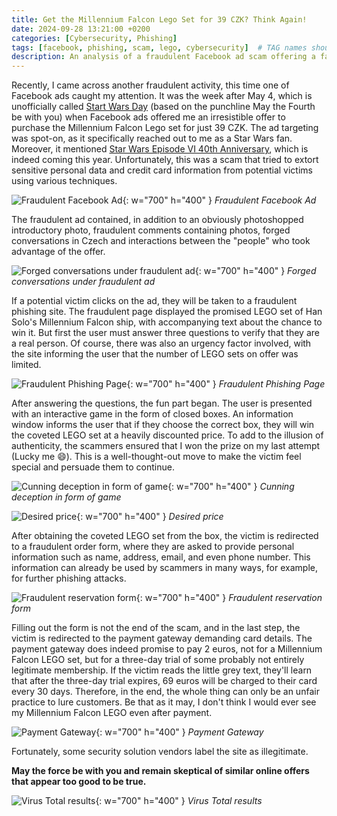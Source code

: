 ```yaml
---
title: Get the Millennium Falcon Lego Set for 39 CZK? Think Again!
date: 2024-09-28 13:21:00 +0200
categories: [Cybersecurity, Phishing]
tags: [facebook, phishing, scam, lego, cybersecurity]  # TAG names should always be lowercase
description: An analysis of a fraudulent Facebook ad scam offering a fake Millennium Falcon Lego set for 39 CZK to extort sensitive personal data.
---
```



Recently, I came across another fraudulent activity, this time one of Facebook ads caught my attention. It was the week after May 4, which is unofficially called [Start Wars Day](https://www.starwars.com/star-wars-day) (based on the punchline May the Fourth be with you) when Facebook ads offered me an irresistible offer to purchase the Millennium Falcon Lego set for just 39 CZK. The ad targeting was spot-on, as it specifically reached out to me as a Star Wars fan. Moreover, it mentioned [Star Wars Episode VI 40th Anniversary](https://www.starwars.com/news/swce-2023-return-of-the-jedi-40th-anniversary), which is indeed coming this year. Unfortunately, this was a scam that tried to extort sensitive personal data and credit card information from potential victims using various techniques.

![Fraudulent Facebook Ad](/assets/img/millennium_falcon/Lego1.png){: w="700" h="400" }
_Fraudulent Facebook Ad_

The fraudulent ad contained, in addition to an obviously photoshopped introductory photo, fraudulent comments containing photos, forged conversations in Czech and interactions between the "people" who took advantage of the offer.

![Forged conversations under fraudulent ad](/assets/img/millennium_falcon/LegoComments.png){: w="700" h="400" }
_Forged conversations under fraudulent ad_

If a potential victim clicks on the ad, they will be taken to a fraudulent phishing site. The fraudulent page displayed the promised LEGO set of Han Solo's Millennium Falcon ship, with accompanying text about the chance to win it. But first the user must answer three questions to verify that they are a real person. Of course, there was also an urgency factor involved, with the site informing the user that the number of LEGO sets on offer was limited.

![Fraudulent Phishing Page](/assets/img/millennium_falcon/Lego4.png){: w="700" h="400" }
_Fraudulent Phishing Page_

After answering the questions, the fun part began. The user is presented with an interactive game in the form of closed boxes. An information window informs the user that if they choose the correct box, they will win the coveted LEGO set at a heavily discounted price. To add to the illusion of authenticity, the scammers ensured that I won the prize on my last attempt (Lucky me 😄). This is a well-thought-out move to make the victim feel special and persuade them to continue.

![Cunning deception in form of game](/assets/img/millennium_falcon/Lego6.png){: w="700" h="400" }
_Cunning deception in form of game_

![Desired price](/assets/img/millennium_falcon/Lego8.png){: w="700" h="400" }
_Desired price_

After obtaining the coveted LEGO set from the box, the victim is redirected to a fraudulent order form, where they are asked to provide personal information such as name, address, email, and even phone number. This information can already be used by scammers in many ways, for example, for further phishing attacks.

![Fraudulent reservation form](/assets/img/millennium_falcon/Lego9.png){: w="700" h="400" }
_Fraudulent reservation form_

Filling out the form is not the end of the scam, and in the last step, the victim is redirected to the payment gateway demanding card details. The payment gateway does indeed promise to pay 2 euros, not for a Millennium Falcon LEGO set, but for a three-day trial of some probably not entirely legitimate membership. If the victim reads the little grey text, they'll learn that after the three-day trial expires, 69 euros will be charged to their card every 30 days. Therefore, in the end, the whole thing can only be an unfair practice to lure customers. Be that as it may, I don't think I would ever see my Millennium Falcon LEGO even after payment.

![Payment Gateway](/assets/img/millennium_falcon/LegoPay.png){: w="700" h="400" }
_Payment Gateway_

Fortunately, some security solution vendors label the site as illegitimate.

**May the force be with you and remain skeptical of similar online offers that appear too good to be true.**

![Virus Total results](/assets/img/millennium_falcon/LegoVT.png){: w="700" h="400" }
_Virus Total results_
